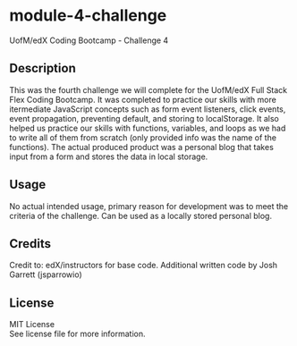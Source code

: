 # module-4-challenge
UofM/edX Coding Bootcamp - Challenge 4

## Description

This was the fourth challenge we will complete for the UofM/edX Full Stack Flex Coding Bootcamp. It was completed to practice our skills with more itermediate JavaScript concepts such as form event listeners, click events, event propagation, preventing default, and storing to localStorage. It also helped us practice our skills with functions, variables, and loops as we had to write all of them from scratch (only provided info was the name of the functions).  The actual produced product was a personal blog that takes input from a form and stores the data in local storage.

## Usage

No actual intended usage, primary reason for development was to meet the criteria of the challenge. Can be used as a locally stored personal blog.

## Credits

Credit to: edX/instructors for base code. Additional written code by Josh Garrett (jsparrowio)

## License

MIT License\
See license file for more information.